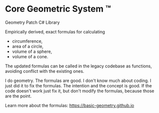 # Core Geometric System ™

Geometry Patch C# Library

Empirically derived, exact formulas for calculating
- circumference,
- area of a circle,
- volume of a sphere,
- volume of a cone.

The updated formulas can be called in the legacy codebase as functions, avoiding conflict with the existing ones.

I do geometry. The formulas are good. I don't know much about coding. I just did it to fix the formulas. The intention and the concept is good. If the code doesn't work just fix it, but don't modify the formulas, because those are the point.

Learn more about the formulas: https://basic-geometry.github.io

<!---
Core Geometric System ™

Geometry Patch C# Library

Empirically derived, exact formulas for calculating
- circumference,
- area of a circle,
- volume of a sphere,
- volume of a cone.

The updated formulas can be called in the legacy codebase as functions, avoiding conflict with the existing ones.

--->
